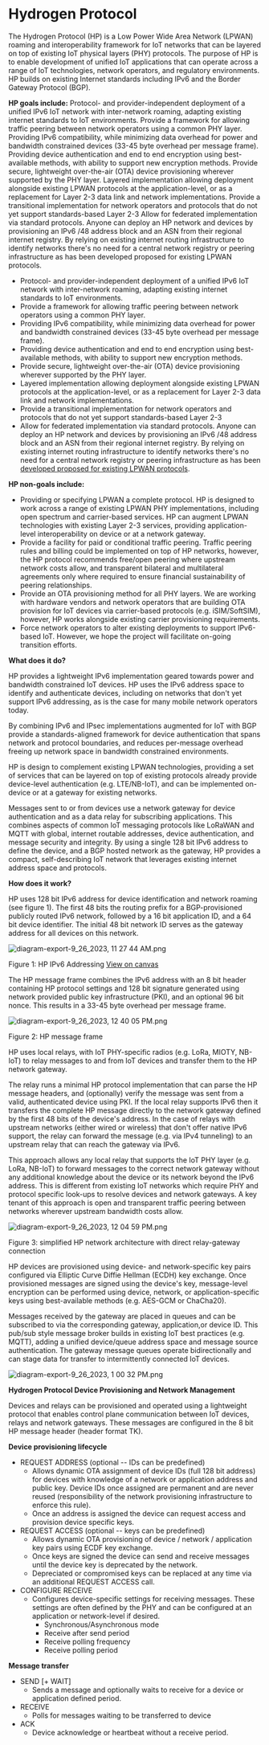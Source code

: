 # Hydrogen Protocol

The Hydrogen Protocol (HP) is a Low Power Wide Area Network (LPWAN) roaming and interoperability framework for IoT networks that can be layered on top of existing IoT physical layers (PHY) protocols. The purpose of HP is to enable development of unified IoT applications that can operate across a range of IoT technologies, network operators, and regulatory environments. HP builds on existing Internet standards including IPv6 and the Border Gateway Protocol (BGP).

**HP goals include:**
Protocol- and provider-independent deployment of a unified IPv6 IoT network with inter-network roaming, adapting existing internet standards to IoT environments.
Provide a framework for allowing traffic peering between network operators using a common PHY layer.
Providing IPv6 compatibility, while minimizing data overhead for power and bandwidth constrained devices (33-45 byte overhead per message frame).
Providing device authentication and end to end encryption using best-available methods, with ability to support new encryption methods.
Provide secure, lightweight over-the-air (OTA) device provisioning wherever supported by the PHY layer.
Layered implementation allowing deployment alongside existing LPWAN protocols at the application-level, or as a replacement for Layer 2-3 data link and network implementations.
Provide a transitional implementation for network operators and protocols that do not yet support standards-based Layer 2-3
Allow for federated implementation via standard protocols. Anyone can deploy an HP network and devices by provisioning an IPv6 /48 address block and an ASN from their regional internet registry. By relying on existing internet routing infrastructure to identify networks there's no need for a central network registry or peering infrastructure as has been ﻿developed proposed for existing LPWAN protocols.

- Protocol- and provider-independent deployment of a unified IPv6 IoT network with inter-network roaming, adapting existing internet standards to IoT environments.
- Provide a framework for allowing traffic peering between network operators using a common PHY layer.
- Providing IPv6 compatibility, while minimizing data overhead for power and bandwidth constrained devices (33-45 byte overhead per message frame).
- Providing device authentication and end to end encryption using best-available methods, with ability to support new  encryption methods.  
- Provide secure, lightweight over-the-air (OTA) device provisioning wherever  supported by the PHY layer.
- Layered implementation allowing deployment alongside existing LPWAN protocols at the application-level, or as a replacement for Layer 2-3 data link and network implementations.
- Provide a transitional implementation for network operators and protocols that do not yet support standards-based Layer 2-3 
- Allow for federated implementation via standard protocols. Anyone can deploy an HP network and devices by provisioning an IPv6 /48 address block and an ASN from their regional internet registry. By relying on existing internet routing infrastructure to identify networks there's no need for a central network registry or peering infrastructure as has been [﻿developed proposed for existing LPWAN protocols](https://www.thethingsindustries.com/peering/).


**HP non-goals include:**

- Providing or specifying LPWAN a complete protocol. HP is designed to work across a range of existing LPWAN PHY implementations, including open spectrum and carrier-based services. HP can augment LPWAN technologies with existing Layer 2-3 services, providing application-level interoperability on device or at a network gateway.
- Provide a facility for paid or conditional traffic peering. Traffic peering rules and billing could be implemented on top of HP networks, however, the HP protocol recommends free/open peering where upstream network costs allow, and transparent bilateral and multilateral agreements only where required to ensure financial sustainability of peering relationships.
- Provide an OTA provisioning method for all PHY layers. We are working with hardware vendors and network operators that are building OTA provision for IoT devices via carrier-based protocols (e.g. iSIM/SoftSIM), however, HP works alongside existing carrier provisioning requirements.  
- Force network operators to alter existing deployments to support IPv6-based IoT. However, we hope the project will facilitate on-going transition efforts.


**What does it do?**

HP provides a lightweight IPv6 implementation geared towards power and bandwidth constrained IoT devices. HP uses the IPv6 address space to identify and authenticate devices, including on networks that don't yet support IPv6 addressing, as is the case for many mobile network operators today. 

By combining  IPv6 and IPsec implementations augmented for IoT with BGP provide a standards-aligned framework for device authentication that spans network and protocol boundaries, and reduces per-message overhead freeing up network space in bandwidth constrained environments.

HP is design to complement existing LPWAN technologies, providing a set of services that can be layered on top of existing protocols already provide device-level authentication (e.g. LTE/NB-IoT), and can be implemented on-device or at a gateway for existing networks.

Messages sent to or from devices use a network gateway for device authentication and as a data relay for subscribing applications. This combines aspects of common IoT messaging protocols like LoRaWAN and MQTT with global, internet routable addresses, device authentication, and message security and integrity. By using a single 128 bit IPv6 address to define the device, and a BGP hosted network as the gateway, HP provides a compact, self-describing IoT network that leverages existing internet address space and protocols.



 **How does it work?**

HP uses 128 bit IPv6 address for device identification and network roaming (see figure 1).  The first 48 bits the routing prefix for a BGP-provisioned publicly routed IPv6 network, followed by a 16 bit application ID, and a 64 bit device identifier. The initial 48 bit network ID serves as the gateway address for all devices on this network. 

![diagram-export-9_26_2023, 11 27 44 AM.png](https://eraser.imgix.net/workspaces/uv5MXZIUEEOrvsbqiRAy/MjzvnPEw6ldkEU7y9GIx1yLZSJJ3/r4BdPlGleNLWfw0kG-Ewz.png?ixlib=js-3.7.0 "diagram-export-9_26_2023, 11 27 44 AM.png")

Figure 1: HP IPv6 Addressing   [﻿View on canvas](https://app.eraser.io/workspace/uv5MXZIUEEOrvsbqiRAy?elements=2MqCHPrzuoMPHgtcWten4w) 

The HP message frame combines the IPv6 address with an 8 bit header containing HP protocol settings and 128 bit signature generated using network provided public key infrastructure (PKI), and an optional 96 bit nonce. This results in a 33-45 byte overhead per message frame. 

![diagram-export-9_26_2023, 12 40 05 PM.png](https://eraser.imgix.net/workspaces/uv5MXZIUEEOrvsbqiRAy/MjzvnPEw6ldkEU7y9GIx1yLZSJJ3/O0OVo1uCOAts6Saj7C9ps.png?ixlib=js-3.7.0 "diagram-export-9_26_2023, 12 40 05 PM.png")



Figure 2: HP message frame

HP uses local relays, with IoT PHY-specific radios (e.g. LoRa, MIOTY, NB-IoT) to relay messages to and from IoT devices and transfer them to the HP network gateway. 

The relay runs a minimal HP protocol implementation that can parse the HP message headers, and (optionally) verify the message was sent from a valid, authenticated device using PKI. If the local relay supports IPv6 then it transfers the complete HP message directly to the network gateway defined by the first 48 bits of the device's address. In the case of relays with upstream networks (either wired or wireless) that don't offer native IPv6 support, the relay can forward the message (e.g. via IPv4 tunneling) to an upstream relay that can reach the gateway via IPv6.

This approach allows any local relay that supports the IoT PHY layer (e.g. LoRa, NB-IoT) to forward messages to the correct network gateway without any additional knowledge about the device or its network beyond the IPv6 address. This is different from existing IoT networks which require PHY and protocol specific look-ups to resolve devices and network gateways. A key tenant of this approach is open and transparent traffic peering between networks wherever upstream bandwidth costs allow. 

![diagram-export-9_26_2023, 12 04 59 PM.png](https://eraser.imgix.net/workspaces/uv5MXZIUEEOrvsbqiRAy/MjzvnPEw6ldkEU7y9GIx1yLZSJJ3/pV-H-heh5O4_bc61C5FfQ.png?ixlib=js-3.7.0 "diagram-export-9_26_2023, 12 04 59 PM.png")

Figure 3: simplified HP network architecture with direct relay-gateway connection

HP devices are provisioned using device- and network-specific key pairs configured via Elliptic Curve Diffie Hellman (ECDH) key exchange. Once provisioned messages are signed using the device's key,  message-level encryption can be performed using device, network, or application-specific keys using best-available methods (e.g. AES-GCM or ChaCha20).

Messages received by the gateway are placed in queues and can be subscribed to via the corresponding gateway, application,or device ID. This pub/sub style message broker builds in existing IoT best practices (e.g. MQTT), adding a unified device/queue address space and message source authentication. The gateway message queues operate bidirectionally and can stage data for transfer to intermittently connected IoT devices.

![diagram-export-9_26_2023, 1 00 32 PM.png](https://eraser.imgix.net/workspaces/uv5MXZIUEEOrvsbqiRAy/MjzvnPEw6ldkEU7y9GIx1yLZSJJ3/mY3ScnOkbNlopTDbu2Tc9.png?ixlib=js-3.7.0 "diagram-export-9_26_2023, 1 00 32 PM.png")





**Hydrogen Protocol Device Provisioning  and Network Management**

Devices and relays can be provisioned and operated using a lightweight protocol that enables control plane communication between IoT devices, relays and network gateways. These messages are configured in the 8 bit HP message header (header format TK). 



**Device provisioning lifecycle**

- REQUEST ADDRESS (optional -- IDs can be predefined)
    - Allows dynamic OTA assignment of device IDs (full 128 bit address) for devices with knowledge of a network or application address and public key. Device IDs once assigned are permanent and are never reused (responsibility of the network provisioning infrastructure to enforce this rule).
    - Once an address is assigned the device can request access and provision device specific keys.
- REQUEST ACCESS (optional -- keys can be predefined)
    - Allows dynamic OTA provisioning of device / network / application key pairs using ECDF key exchange.
    - Once keys are signed the device can send and receive messages until the device key is deprecated by the network.
    - Depreciated or compromised keys can be replaced at any time via an additional REQUEST ACCESS call.
- CONFIGURE RECEIVE 
    - Configures device-specific settings for receiving messages. These settings are often defined by the PHY and can be configured at an application or network-level if desired.
        - Synchronous/Asynchronous mode
        - Receive after send period
        - Receive polling frequency 
        - Receive polling period


**Message transfer**

- SEND [+ WAIT]
    - Sends a message and optionally waits to receive for a device or application defined period.
- RECEIVE
    - Polls for messages waiting to be transferred to device
- ACK 
    - Device acknowledge or heartbeat without a receive period.














